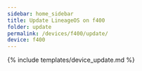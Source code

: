 ```yaml
---
sidebar: home_sidebar
title: Update LineageOS on f400
folder: update
permalink: /devices/f400/update/
device: f400
---
```

{% include templates/device_update.md %}
